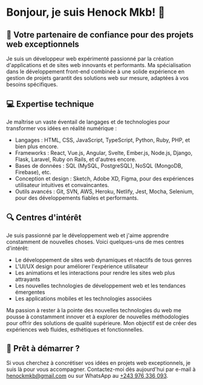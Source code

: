 # Bonjour, je suis Henock Mkb! 👋

## 🚀 Votre partenaire de confiance pour des projets web exceptionnels

Je suis un développeur web expérimenté passionné par la création d'applications et de sites web innovants et performants. Ma spécialisation dans le développement front-end combinée à une solide expérience en gestion de projets garantit des solutions web sur mesure, adaptées à vos besoins spécifiques.

## 💻 Expertise technique

Je maîtrise un vaste éventail de langages et de technologies pour transformer vos idées en réalité numérique :

-   Langages : HTML, CSS, JavaScript, TypeScript, Python, Ruby, PHP, et bien plus encore.
-   Frameworks : React, Vue.js, Angular, Svelte, Ember.js, Node.js, Django, Flask, Laravel, Ruby on Rails, et d'autres encore.
-   Bases de données : SQL (MySQL, PostgreSQL), NoSQL (MongoDB, Firebase), etc.
-   Conception et design : Sketch, Adobe XD, Figma, pour des expériences utilisateur intuitives et convaincantes.
-   Outils avancés : Git, SVN, AWS, Heroku, Netlify, Jest, Mocha, Selenium, pour des développements fiables et performants.

## 🔍 Centres d'intérêt
Je suis passionné par le développement web et j'aime apprendre constamment de nouvelles choses. Voici quelques-uns de mes centres d'intérêt:
-   Le développement de sites web dynamiques et réactifs de tous genres
-   L'UI/UX design pour améliorer l'expérience utilisateur
-   Les animations et les interactions pour rendre les sites web plus attrayants
-   Les nouvelles technologies de développement web et les tendances émergentes
-   Les applications mobiles et les technologies associées

Ma passion à rester à la pointe des nouvelles technologies du web me pousse à constamment innover et à explorer de nouvelles méthodologies pour offrir des solutions de qualité supérieure. Mon objectif est de créer des expériences web fluides, esthétiques et fonctionnelles.

## 💬 Prêt à démarrer ?

Si vous cherchez à concrétiser vos idées en projets web exceptionnels, je suis là pour vous accompagner. Contactez-moi dès aujourd'hui par e-mail à [henockmkb@gmail.com](mailto:henockmkb@gmail.com) ou sur WhatsApp au [+243 976 336 093](https://wa.me/+243976336093).
